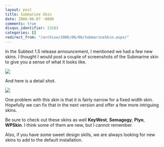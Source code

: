 ```yaml
---
layout: post
title: Submarine Skin
date: 2006-06-07 -0800
comments: true
disqus_identifier: 13183
categories: []
redirect_from: "/archive/2006/06/06/SubmarineSkin.aspx/"
---
```


In the Subtext 1.5 release announcement, I mentioned we had a few new
skins. I thought I would post a couple of screenshots of the Submarine
skin to give you a sense of what it looks like.

![](https://haacked.com/images/SubmarineSkin.gif)

And here is a detail shot.

![](https://haacked.com/images/SubmarineDetail.gif)

One problem with this skin is that it is fairly narrow for a fixed width
skin. Hopefully we can fix that in the next version and offer a few more
intriguing skins.

Be sure to check out these skins as well **KeyWest**, **Semagogy**,
**Piyo**, **WPSkin**. I think some of them are new, but I cannot
remember.

Also, if you have some sweet design skills, we are always looking for
new skins to add to the default installation.

